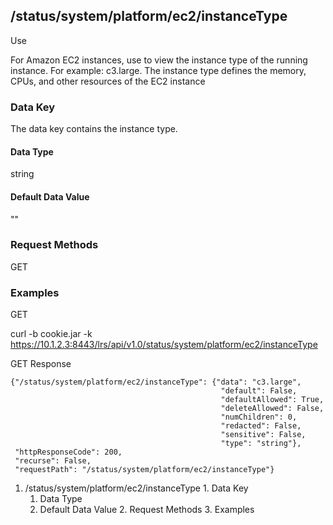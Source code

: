 ## /status/system/platform/ec2/instanceType

Use

For Amazon EC2 instances, use to view the instance type of the running
instance. For example: c3.large. The instance type defines the memory, CPUs,
and other resources of the EC2 instance

### Data Key

The data key contains the instance type.

#### Data Type

string

#### Default Data Value

""

### Request Methods

GET

### Examples

GET

curl -b cookie.jar -k
https://10.1.2.3:8443/lrs/api/v1.0/status/system/platform/ec2/instanceType

GET Response

    
    
    {"/status/system/platform/ec2/instanceType": {"data": "c3.large",
                                                   "default": False,
                                                   "defaultAllowed": True,
                                                   "deleteAllowed": False,
                                                   "numChildren": 0,
                                                   "redacted": False,
                                                   "sensitive": False,
                                                   "type": "string"},
     "httpResponseCode": 200,
     "recurse": False,
     "requestPath": "/status/system/platform/ec2/instanceType"}
    

  1. /status/system/platform/ec2/instanceType
    1. Data Key
      1. Data Type
      2. Default Data Value
    2. Request Methods
    3. Examples

